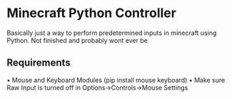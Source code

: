 # Minecraft Python Controller
Basically just a way to perform predetermined inputs in minecraft using Python. Not finished and probably wont ever be

## Requirements

• Mouse and Keyboard Modules (pip install mouse keyboard)
• Make sure Raw Input is turned off in Options->Controls->Mouse Settings
